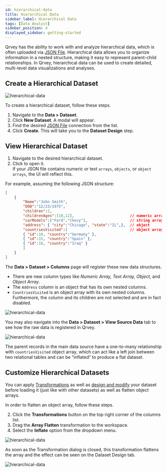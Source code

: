 ```yaml
---
id: hierarchical-data
title: Hierarchical Data
sidebar_label: Hierarchical Data
tags: [Data Analyst]
sidebar_position: 4
displayed_sidebar: getting-started
---
```



Qrvey has the ability to work with and analyze hierarchical data, which is often uploaded via [JSON File](../../connections.md#file-upload-connections). Hierarchical data allows you to organize information in a nested structure, making it easy to represent parent-child relationships. In Qrvey, hierarchical data can be used to create detailed, multi-level data visualizations and analyses.

## Create a Hierarchical Dataset

![hierarchical-data](https://s3.amazonaws.com/cdn.qrvey.com/documentation_assets/get-started/hierarchical-data/hiercon1.png#thumbnail)

To create a hierarchical dataset, follow these steps.

1. Navigate to the **Data > Dataset**.
2. Click **New Dataset**. A modal will appear.
2. Find the desired [JSON File](../../connections.md#file-upload-connections) connection from the list.
3. Click **Create**.
    This will take you to the **Dataset Design** step.
    
## View Hierarchical Dataset

1. Navigate to the desired hierarchical dataset.  
2. Click to open it.  
    If your JSON file contains numeric or text `arrays`, `objects`, or `object arrays`, the UI will reflect this. 
    
For example, assuming the following JSON structure:
```json
[
    {
        "Name":"John Smith",
        "DOB":"12/23/1975",
        "children":2,
        "childrenAges":[10,12],                         // numeric array
        "carModels":["Ford","Chevy"],                   // string array
        "address": { "city":"Chicago", "state":"IL",},  // object
        "countriesVisited":[                            // object array
        { "id":10, "country":"Germany" }, 
        { "id":15, "country":"Spain" },
        { "id":18, "country":"Iraq" }
        ]
    }
]
```
The **Data > Dataset > Columns** page will register these new data structures.
- There are new column types like *Numeric Array, Text Array, Object,* and *Object Array*.
- The `Address` column is an object that has its own nested columns.
- `CountriesVisited` is an object array with its own nested columns. Furthermore, the column and its children are not selected and are in fact disabled.

![hierarchical-data](https://s3.amazonaws.com/cdn.qrvey.com/documentation_assets/get-started/hierarchical-data/hiercon2.png#thumbnail)

You may also navigate into the **Data > Dataset > View Source Data** tab to see how the raw data is registered in Qrvey.

![hierarchical-data](https://s3.amazonaws.com/cdn.qrvey.com/documentation_assets/get-started/hierarchical-data/hiercon3.png#thumbnail)

The parent records in the main data source have a one-to-many relationship with `countriesVisited` object array, which can act like a left join between two relational tables and can be “inflated” to produce a flat dataset. 

## Customize Hierarchical Datasets

You can apply [Transformations](../02-Design/03-Transformations/transformations.md) as well as [design and modify](./overview-of-datasets.md#manage-a-dataset) your dataset before loading it (just like with other datasets) as well as flatten object arrays.

In order to flatten an object array, follow these steps.

2. Click the **Transformations** button on the top right corner of the columns list.
3. Drag the **Array Flatten** transformation to the workspace.
4. Select the **Inflate** option from the dropdown menu.

![hierarchical-data](https://s3.amazonaws.com/cdn.qrvey.com/documentation_assets/get-started/hierarchical-data/hiercon4.png#thumbnail)

As soon as the Transformation dialog is closed, this transformation flattens the array and the effect can be seen on the Dataset Design tab.

![hierarchical-data](https://s3.amazonaws.com/cdn.qrvey.com/documentation_assets/get-started/hierarchical-data/hiercon5.png#thumbnail)
